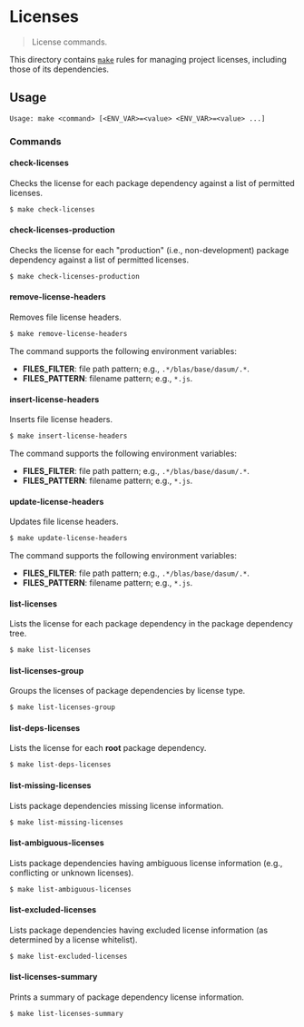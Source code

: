 # Licenses

> License commands.

<!-- Section to include introductory text. Make sure to keep an empty line after the intro `section` element and another before the `/section` close. -->

<section class="intro">

This directory contains [`make`][make] rules for managing project licenses, including those of its dependencies.

</section>

<!-- /.intro -->

<!-- Usage documentation. -->

<section class="usage">

## Usage

```text
Usage: make <command> [<ENV_VAR>=<value> <ENV_VAR>=<value> ...]
```

### Commands

#### check-licenses

Checks the license for each package dependency against a list of permitted licenses.

<!-- run-disable -->

```bash
$ make check-licenses
```

#### check-licenses-production

Checks the license for each "production" (i.e., non-development) package dependency against a list of permitted licenses.

<!-- run-disable -->

```bash
$ make check-licenses-production
```

#### remove-license-headers

Removes file license headers.

<!-- run-disable -->

```bash
$ make remove-license-headers
```

The command supports the following environment variables:

-   **FILES_FILTER**: file path pattern; e.g., `.*/blas/base/dasum/.*`.
-   **FILES_PATTERN**: filename pattern; e.g., `*.js`.

#### insert-license-headers

Inserts file license headers.

<!-- run-disable -->

```bash
$ make insert-license-headers
```

The command supports the following environment variables:

-   **FILES_FILTER**: file path pattern; e.g., `.*/blas/base/dasum/.*`.
-   **FILES_PATTERN**: filename pattern; e.g., `*.js`.

#### update-license-headers

Updates file license headers.

<!-- run-disable -->

```bash
$ make update-license-headers
```

The command supports the following environment variables:

-   **FILES_FILTER**: file path pattern; e.g., `.*/blas/base/dasum/.*`.
-   **FILES_PATTERN**: filename pattern; e.g., `*.js`.

#### list-licenses

Lists the license for each package dependency in the package dependency tree.

<!-- run-disable -->

```bash
$ make list-licenses
```

#### list-licenses-group

Groups the licenses of package dependencies by license type.

<!-- run-disable -->

```bash
$ make list-licenses-group
```

#### list-deps-licenses

Lists the license for each **root** package dependency.

<!-- run-disable -->

```bash
$ make list-deps-licenses
```

#### list-missing-licenses

Lists package dependencies missing license information.

<!-- run-disable -->

```bash
$ make list-missing-licenses
```

#### list-ambiguous-licenses

Lists package dependencies having ambiguous license information (e.g., conflicting or unknown licenses).

<!-- run-disable -->

```bash
$ make list-ambiguous-licenses
```

#### list-excluded-licenses

Lists package dependencies having excluded license information (as determined by a license whitelist).

<!-- run-disable -->

```bash
$ make list-excluded-licenses
```

#### list-licenses-summary

Prints a summary of package dependency license information.

<!-- run-disable -->

```bash
$ make list-licenses-summary
```

</section>

<!-- /.usage -->

<!-- Section to include notes. Make sure to keep an empty line after the `section` element and another before the `/section` close. -->

<section class="notes">

</section>

<!-- /.notes -->

<!-- Section for all links. Make sure to keep an empty line after the `section` element and another before the `/section` close. -->

<section class="links">

[make]: https://www.gnu.org/software/make/

</section>

<!-- /.links -->

